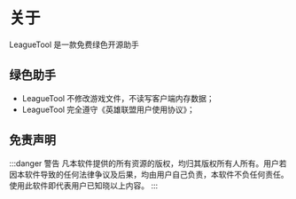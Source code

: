 # 关于

LeagueTool 是一款免费绿色开源助手

## 绿色助手

- LeagueTool 不修改游戏文件，不读写客户端内存数据；
- LeagueTool 完全遵守《英雄联盟用户使用协议》；

## 免责声明

:::danger 警告
凡本软件提供的所有资源的版权，均归其版权所有人所有。用户若因本软件导致的任何法律争议及后果，均由用户自己负责，本软件不负任何责任。使用此软件即代表用户已知晓以上内容。
:::
